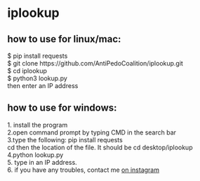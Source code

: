 # iplookup
<h2> how to use for linux/mac: </h2>
$ pip install requests
<br>
$ git clone https://github.com/AntiPedoCoalition/iplookup.git
<br>
$ cd iplookup
<br>
$ python3 lookup.py
<br>
then enter an IP address



<h2> how to use for windows: </h2>
1. install the program
<br>
2.open command prompt by typing CMD in the search bar
<br>
3.type the following: pip install requests 
<br>
cd then the location of the file. It should be cd desktop/iplookup
<br>
4.python lookup.py
<br>
5. type in an IP address.
<br>
6. if you have any troubles, contact me <a href="https://www.instagram.com/antipedocoalition.v2/"> on instagram </a>
